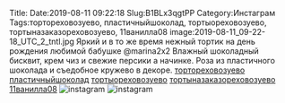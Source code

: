 Title:
Date:2019-08-11 09:22:18
Slug:B1BLx3qgtPP
Category:Инстаграм
Tags:тортореховозуево, пластичныйшоколад, тортыореховозуево, тортыназаказореховозуево, 11ванилла08
image:2019-08-11_09-22-18_UTC_2_tntl.jpg
Яркий и в то же время нежный тортик на день рождения  любимой бабушке @marina2x2
Влажный шоколадный бисквит, крем чиз и свежие персики а начинке.
Роза из пластичного шоколада и съедобное кружево в декоре.
[тортореховозуево]({tag}тортореховозуево) [пластичныйшоколад]({tag}пластичныйшоколад) [тортыореховозуево]({tag}тортыореховозуево) [тортыназаказореховозуево]({tag}тортыназаказореховозуево) [11ванилла08]({tag}11ванилла08)
![instagram]({attach}images/2019-08-11_09-22-18_UTC_2.jpg)
![instagram]({attach}images/2019-08-11_09-22-18_UTC_1.jpg)
